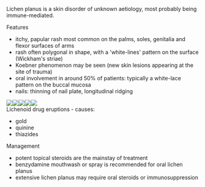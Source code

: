 Lichen planus is a skin disorder of unknown aetiology, most probably being immune\-mediated.  
  
Features  
* itchy, papular rash most common on the palms, soles, genitalia and flexor surfaces of arms
* rash often polygonal in shape, with a 'white\-lines' pattern on the surface (Wickham's striae)
* Koebner phenomenon may be seen (new skin lesions appearing at the site of trauma)
* oral involvement in around 50% of patients: typically a white\-lace pattern on the buccal mucosa
* nails: thinning of nail plate, longitudinal ridging

  
[![](https://d32xxyeh8kfs8k.cloudfront.net/images_Passmedicine/ddd933.jpg)](https://d32xxyeh8kfs8k.cloudfront.net/images_Passmedicine/ddd933b.jpg)[![](https://d32xxyeh8kfs8k.cloudfront.net/images_Passmedicine/ddd934.jpg)](https://d32xxyeh8kfs8k.cloudfront.net/images_Passmedicine/ddd934b.jpg)[![](https://d32xxyeh8kfs8k.cloudfront.net/images_Passmedicine/ddd110.jpg)](https://d32xxyeh8kfs8k.cloudfront.net/images_Passmedicine/ddd110b.jpg)[![](https://d32xxyeh8kfs8k.cloudfront.net/images_Passmedicine/ddd111.jpg)](https://d32xxyeh8kfs8k.cloudfront.net/images_Passmedicine/ddd111b.jpg)[![](https://d32xxyeh8kfs8k.cloudfront.net/images_Passmedicine/ddd112.jpg)](https://d32xxyeh8kfs8k.cloudfront.net/images_Passmedicine/ddd112b.jpg)  
Lichenoid drug eruptions \- causes:  
* gold
* quinine
* thiazides

  
Management  
* potent topical steroids are the mainstay of treatment
* benzydamine mouthwash or spray is recommended for oral lichen planus
* extensive lichen planus may require oral steroids or immunosuppression
